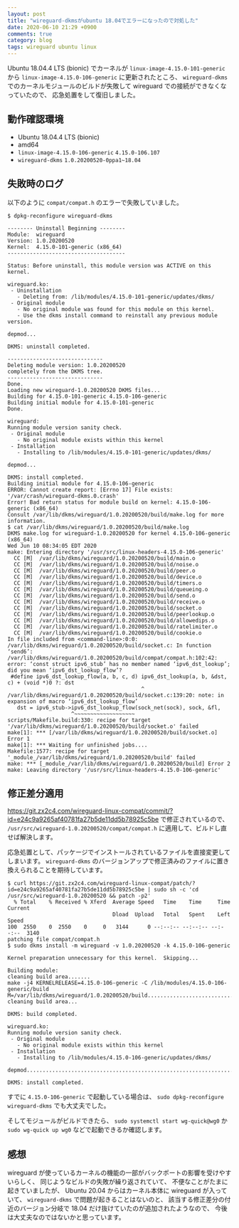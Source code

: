 ```yaml
---
layout: post
title: "wireguard-dkmsがubuntu 18.04でエラーになったので対処した"
date: 2020-06-10 21:29 +0900
comments: true
category: blog
tags: wireguard ubuntu linux
---
```

Ubuntu 18.04.4 LTS (bionic) でカーネルが `linux-image-4.15.0-101-generic` から `linux-image-4.15.0-106-generic` に更新されたところ、
`wireguard-dkms` でのカーネルモジュールのビルドが失敗して wireguard での接続ができなくなっていたので、
応急処置をして復旧しました。

<!--more-->

## 動作確認環境

- Ubuntu 18.04.4 LTS (bionic)
- amd64
- `linux-image-4.15.0-106-generic` `4.15.0-106.107`
- `wireguard-dkms` `1.0.20200520-0ppa1~18.04`

## 失敗時のログ

以下のように `compat/compat.h` のエラーで失敗していました。

```console
$ dpkg-reconfigure wireguard-dkms

-------- Uninstall Beginning --------
Module:  wireguard
Version: 1.0.20200520
Kernel:  4.15.0-101-generic (x86_64)
-------------------------------------

Status: Before uninstall, this module version was ACTIVE on this kernel.

wireguard.ko:
 - Uninstallation
   - Deleting from: /lib/modules/4.15.0-101-generic/updates/dkms/
 - Original module
   - No original module was found for this module on this kernel.
   - Use the dkms install command to reinstall any previous module version.

depmod...

DKMS: uninstall completed.

------------------------------
Deleting module version: 1.0.20200520
completely from the DKMS tree.
------------------------------
Done.
Loading new wireguard-1.0.20200520 DKMS files...
Building for 4.15.0-101-generic 4.15.0-106-generic
Building initial module for 4.15.0-101-generic
Done.

wireguard:
Running module version sanity check.
 - Original module
   - No original module exists within this kernel
 - Installation
   - Installing to /lib/modules/4.15.0-101-generic/updates/dkms/

depmod...

DKMS: install completed.
Building initial module for 4.15.0-106-generic
ERROR: Cannot create report: [Errno 17] File exists: '/var/crash/wireguard-dkms.0.crash'
Error! Bad return status for module build on kernel: 4.15.0-106-generic (x86_64)
Consult /var/lib/dkms/wireguard/1.0.20200520/build/make.log for more information.
$ cat /var/lib/dkms/wireguard/1.0.20200520/build/make.log
DKMS make.log for wireguard-1.0.20200520 for kernel 4.15.0-106-generic (x86_64)
Wed Jun 10 08:34:05 EDT 2020
make: Entering directory '/usr/src/linux-headers-4.15.0-106-generic'
  CC [M]  /var/lib/dkms/wireguard/1.0.20200520/build/main.o
  CC [M]  /var/lib/dkms/wireguard/1.0.20200520/build/noise.o
  CC [M]  /var/lib/dkms/wireguard/1.0.20200520/build/peer.o
  CC [M]  /var/lib/dkms/wireguard/1.0.20200520/build/device.o
  CC [M]  /var/lib/dkms/wireguard/1.0.20200520/build/timers.o
  CC [M]  /var/lib/dkms/wireguard/1.0.20200520/build/queueing.o
  CC [M]  /var/lib/dkms/wireguard/1.0.20200520/build/send.o
  CC [M]  /var/lib/dkms/wireguard/1.0.20200520/build/receive.o
  CC [M]  /var/lib/dkms/wireguard/1.0.20200520/build/socket.o
  CC [M]  /var/lib/dkms/wireguard/1.0.20200520/build/peerlookup.o
  CC [M]  /var/lib/dkms/wireguard/1.0.20200520/build/allowedips.o
  CC [M]  /var/lib/dkms/wireguard/1.0.20200520/build/ratelimiter.o
  CC [M]  /var/lib/dkms/wireguard/1.0.20200520/build/cookie.o
In file included from <command-line>:0:0:
/var/lib/dkms/wireguard/1.0.20200520/build/socket.c: In function ‘send6’:
/var/lib/dkms/wireguard/1.0.20200520/build/compat/compat.h:102:42: error: ‘const struct ipv6_stub’ has no member named ‘ipv6_dst_lookup’; did you mean ‘ipv6_dst_lookup_flow’?
 #define ipv6_dst_lookup_flow(a, b, c, d) ipv6_dst_lookup(a, b, &dst, c) + (void *)0 ?: dst
                                          ^
/var/lib/dkms/wireguard/1.0.20200520/build/socket.c:139:20: note: in expansion of macro ‘ipv6_dst_lookup_flow’
   dst = ipv6_stub->ipv6_dst_lookup_flow(sock_net(sock), sock, &fl,
                    ^~~~~~~~~~~~~~~~~~~~
scripts/Makefile.build:330: recipe for target '/var/lib/dkms/wireguard/1.0.20200520/build/socket.o' failed
make[1]: *** [/var/lib/dkms/wireguard/1.0.20200520/build/socket.o] Error 1
make[1]: *** Waiting for unfinished jobs....
Makefile:1577: recipe for target '_module_/var/lib/dkms/wireguard/1.0.20200520/build' failed
make: *** [_module_/var/lib/dkms/wireguard/1.0.20200520/build] Error 2
make: Leaving directory '/usr/src/linux-headers-4.15.0-106-generic'
```

## 修正差分適用

<https://git.zx2c4.com/wireguard-linux-compat/commit/?id=e24c9a9265af40781fa27b5de11dd5b78925c5be>
で修正されているので、
`/usr/src/wireguard-1.0.20200520/compat/compat.h`
に適用して、ビルドし直せば解決します。

応急処置として、パッケージでインストールされているファイルを直接変更してしまいます。
`wireguard-dkms` のバージョンアップで修正済みのファイルに置き換えられることを期待しています。

```console
$ curl https://git.zx2c4.com/wireguard-linux-compat/patch/?id=e24c9a9265af40781fa27b5de11dd5b78925c5be | sudo sh -c 'cd /usr/src/wireguard-1.0.20200520 && patch -p2'
  % Total    % Received % Xferd  Average Speed   Time    Time     Time  Current
                                 Dload  Upload   Total   Spent    Left  Speed
100  2550    0  2550    0     0   3144      0 --:--:-- --:--:-- --:--:--  3140
patching file compat/compat.h
$ sudo dkms install -m wireguard -v 1.0.20200520 -k 4.15.0-106-generic

Kernel preparation unnecessary for this kernel.  Skipping...

Building module:
cleaning build area.......
make -j4 KERNELRELEASE=4.15.0-106-generic -C /lib/modules/4.15.0-106-generic/build M=/var/lib/dkms/wireguard/1.0.20200520/build...........................
cleaning build area...

DKMS: build completed.

wireguard.ko:
Running module version sanity check.
 - Original module
   - No original module exists within this kernel
 - Installation
   - Installing to /lib/modules/4.15.0-106-generic/updates/dkms/

depmod...........................................................................................................

DKMS: install completed.
```

すでに `4.15.0-106-generic` で起動している場合は、
`sudo dpkg-reconfigure wireguard-dkms`
でも大丈夫でした。

そしてモジュールがビルドできたら、
`sudo systemctl start wg-quick@wg0`
か
`sudo wg-quick up wg0`
などで起動できるか確認します。

## 感想

wireguard が使っているカーネルの機能の一部がバックポートの影響を受けやすいらしく、
同じようなビルドの失敗が繰り返されていて、
不便なことがたまに起きていましたが、
Ubuntu 20.04 からはカーネル本体に wireguard が入っていて、
`wireguard-dkms` で問題が起きることはないのと、
該当する修正差分の付近のバージョン分岐で 18.04 だけ抜けていたのが追加されたようなので、
今後は大丈夫なのではないかと思っています。
